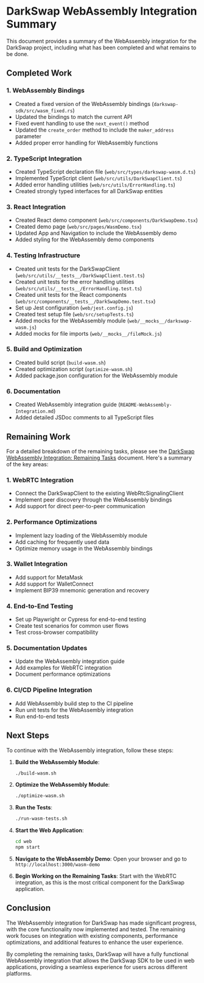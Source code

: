 # DarkSwap WebAssembly Integration Summary

This document provides a summary of the WebAssembly integration for the DarkSwap project, including what has been completed and what remains to be done.

## Completed Work

### 1. WebAssembly Bindings

- Created a fixed version of the WebAssembly bindings (`darkswap-sdk/src/wasm_fixed.rs`)
- Updated the bindings to match the current API
- Fixed event handling to use the `next_event()` method
- Updated the `create_order` method to include the `maker_address` parameter
- Added proper error handling for WebAssembly functions

### 2. TypeScript Integration

- Created TypeScript declaration file (`web/src/types/darkswap-wasm.d.ts`)
- Implemented TypeScript client (`web/src/utils/DarkSwapClient.ts`)
- Added error handling utilities (`web/src/utils/ErrorHandling.ts`)
- Created strongly typed interfaces for all DarkSwap entities

### 3. React Integration

- Created React demo component (`web/src/components/DarkSwapDemo.tsx`)
- Created demo page (`web/src/pages/WasmDemo.tsx`)
- Updated App and Navigation to include the WebAssembly demo
- Added styling for the WebAssembly demo components

### 4. Testing Infrastructure

- Created unit tests for the DarkSwapClient (`web/src/utils/__tests__/DarkSwapClient.test.ts`)
- Created unit tests for the error handling utilities (`web/src/utils/__tests__/ErrorHandling.test.ts`)
- Created unit tests for the React components (`web/src/components/__tests__/DarkSwapDemo.test.tsx`)
- Set up Jest configuration (`web/jest.config.js`)
- Created test setup file (`web/src/setupTests.ts`)
- Added mocks for the WebAssembly module (`web/__mocks__/darkswap-wasm.js`)
- Added mocks for file imports (`web/__mocks__/fileMock.js`)

### 5. Build and Optimization

- Created build script (`build-wasm.sh`)
- Created optimization script (`optimize-wasm.sh`)
- Added package.json configuration for the WebAssembly module

### 6. Documentation

- Created WebAssembly integration guide (`README-WebAssembly-Integration.md`)
- Added detailed JSDoc comments to all TypeScript files

## Remaining Work

For a detailed breakdown of the remaining tasks, please see the [DarkSwap WebAssembly Integration: Remaining Tasks](./darkswap-wasm-remaining-tasks.md) document. Here's a summary of the key areas:

### 1. WebRTC Integration

- Connect the DarkSwapClient to the existing WebRtcSignalingClient
- Implement peer discovery through the WebAssembly bindings
- Add support for direct peer-to-peer communication

### 2. Performance Optimizations

- Implement lazy loading of the WebAssembly module
- Add caching for frequently used data
- Optimize memory usage in the WebAssembly bindings

### 3. Wallet Integration

- Add support for MetaMask
- Add support for WalletConnect
- Implement BIP39 mnemonic generation and recovery

### 4. End-to-End Testing

- Set up Playwright or Cypress for end-to-end testing
- Create test scenarios for common user flows
- Test cross-browser compatibility

### 5. Documentation Updates

- Update the WebAssembly integration guide
- Add examples for WebRTC integration
- Document performance optimizations

### 6. CI/CD Pipeline Integration

- Add WebAssembly build step to the CI pipeline
- Run unit tests for the WebAssembly integration
- Run end-to-end tests

## Next Steps

To continue with the WebAssembly integration, follow these steps:

1. **Build the WebAssembly Module**:
   ```bash
   ./build-wasm.sh
   ```

2. **Optimize the WebAssembly Module**:
   ```bash
   ./optimize-wasm.sh
   ```

3. **Run the Tests**:
   ```bash
   ./run-wasm-tests.sh
   ```

4. **Start the Web Application**:
   ```bash
   cd web
   npm start
   ```

5. **Navigate to the WebAssembly Demo**:
   Open your browser and go to `http://localhost:3000/wasm-demo`

6. **Begin Working on the Remaining Tasks**:
   Start with the WebRTC integration, as this is the most critical component for the DarkSwap application.

## Conclusion

The WebAssembly integration for DarkSwap has made significant progress, with the core functionality now implemented and tested. The remaining work focuses on integration with existing components, performance optimizations, and additional features to enhance the user experience.

By completing the remaining tasks, DarkSwap will have a fully functional WebAssembly integration that allows the DarkSwap SDK to be used in web applications, providing a seamless experience for users across different platforms.